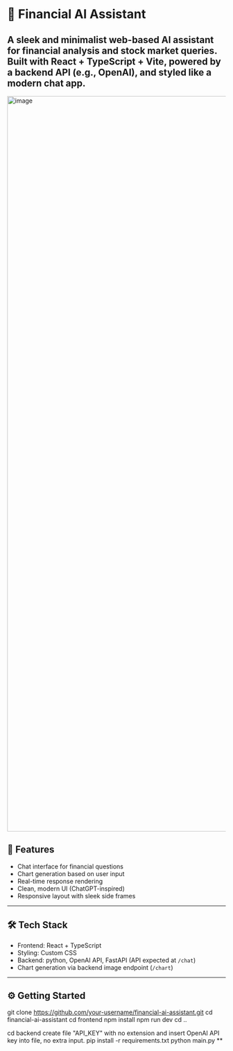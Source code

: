 # 💬 Financial AI Assistant

A sleek and minimalist web-based AI assistant for financial analysis and stock market queries. Built with **React + TypeScript + Vite**, powered by a backend API (e.g., OpenAI), and styled like a modern chat app.      
---
<img width="1695" alt="image" src="https://github.com/user-attachments/assets/3180bf8b-d2f6-4780-8387-ab190da03b33" />


## 🚀 Features

- Chat interface for financial questions
- Chart generation based on user input
- Real-time response rendering
- Clean, modern UI (ChatGPT-inspired)
- Responsive layout with sleek side frames

---

## 🛠 Tech Stack

- Frontend: React + TypeScript
- Styling: Custom CSS
- Backend: python, OpenAI API, FastAPI (API expected at `/chat`)
- Chart generation via backend image endpoint (`/chart`)

---

## ⚙️ Getting Started

git clone https://github.com/your-username/financial-ai-assistant.git
cd financial-ai-assistant
cd frontend
npm install
npm run dev
cd ..

cd backend
create file "API_KEY" with no extension and insert OpenAI API key into file, no extra input.
pip install -r requirements.txt
python main.py
**
